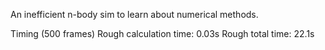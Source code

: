 An inefficient n-body sim to learn about numerical methods.

Timing (500 frames)
Rough calculation time: 0.03s
Rough total time: 22.1s